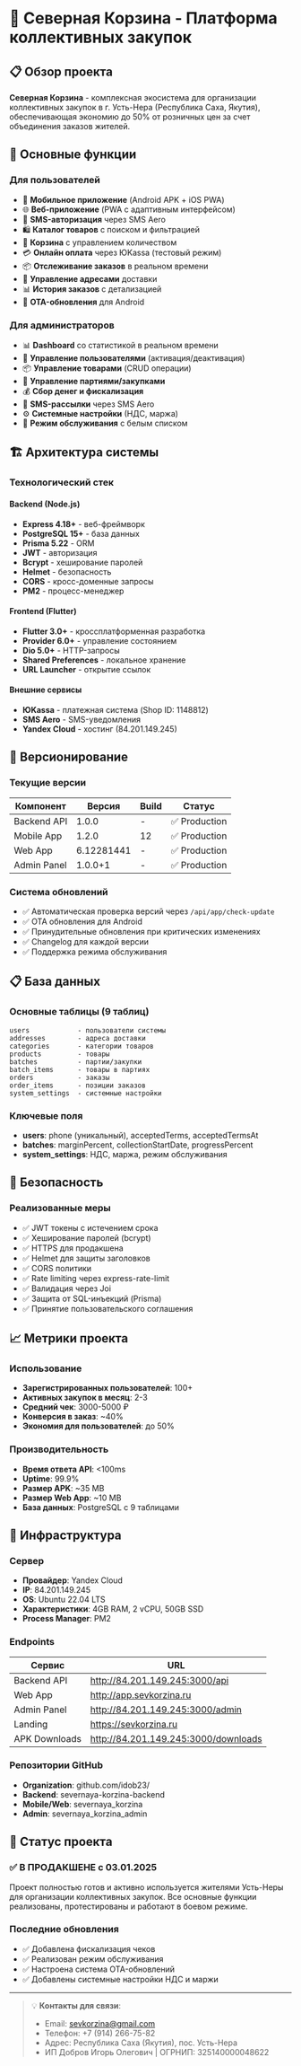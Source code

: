 # 🛒 Северная Корзина - Платформа коллективных закупок

## 📋 Обзор проекта

**Северная Корзина** - комплексная экосистема для организации коллективных закупок в г. Усть-Нера (Республика Саха, Якутия), обеспечивающая экономию до 50% от розничных цен за счет объединения заказов жителей.

## 🎯 Основные функции

### Для пользователей
- 📱 **Мобильное приложение** (Android APK + iOS PWA)
- 🌐 **Веб-приложение** (PWA с адаптивным интерфейсом)
- 🔐 **SMS-авторизация** через SMS Aero
- 🛍️ **Каталог товаров** с поиском и фильтрацией
- 🛒 **Корзина** с управлением количеством
- 💳 **Онлайн оплата** через ЮKassa (тестовый режим)
- 📦 **Отслеживание заказов** в реальном времени
- 📍 **Управление адресами** доставки
- 📊 **История заказов** с детализацией
- 🔄 **OTA-обновления** для Android

### Для администраторов
- 📊 **Dashboard** со статистикой в реальном времени
- 👥 **Управление пользователями** (активация/деактивация)
- 📦 **Управление товарами** (CRUD операции)
- 🚚 **Управление партиями/закупками**
- 💰 **Сбор денег и фискализация**
- 📱 **SMS-рассылки** через SMS Aero
- ⚙️ **Системные настройки** (НДС, маржа)
- 🔧 **Режим обслуживания** с белым списком

## 🏗️ Архитектура системы

### Технологический стек

#### Backend (Node.js)
- **Express 4.18+** - веб-фреймворк
- **PostgreSQL 15+** - база данных
- **Prisma 5.22** - ORM
- **JWT** - авторизация
- **Bcrypt** - хеширование паролей
- **Helmet** - безопасность
- **CORS** - кросс-доменные запросы
- **PM2** - процесс-менеджер

#### Frontend (Flutter)
- **Flutter 3.0+** - кроссплатформенная разработка
- **Provider 6.0+** - управление состоянием
- **Dio 5.0+** - HTTP-запросы
- **Shared Preferences** - локальное хранение
- **URL Launcher** - открытие ссылок

#### Внешние сервисы
- **ЮKassa** - платежная система (Shop ID: 1148812)
- **SMS Aero** - SMS-уведомления
- **Yandex Cloud** - хостинг (84.201.149.245)

## 📱 Версионирование

### Текущие версии
| Компонент | Версия | Build | Статус |
|-----------|---------|-------|---------|
| Backend API | 1.0.0 | - | ✅ Production |
| Mobile App | 1.2.0 | 12 | ✅ Production |
| Web App | 6.12281441 | - | ✅ Production |
| Admin Panel | 1.0.0+1 | - | ✅ Production |

### Система обновлений
- ✅ Автоматическая проверка версий через `/api/app/check-update`
- ✅ OTA обновления для Android
- ✅ Принудительные обновления при критических изменениях
- ✅ Changelog для каждой версии
- ✅ Поддержка режима обслуживания

## 📋 База данных

### Основные таблицы (9 таблиц)
```
users            - пользователи системы
addresses        - адреса доставки
categories       - категории товаров
products         - товары
batches          - партии/закупки
batch_items      - товары в партиях
orders           - заказы
order_items      - позиции заказов
system_settings  - системные настройки
```

### Ключевые поля
- **users**: phone (уникальный), acceptedTerms, acceptedTermsAt
- **batches**: marginPercent, collectionStartDate, progressPercent
- **system_settings**: НДС, маржа, режим обслуживания

## 🔐 Безопасность

### Реализованные меры
- ✅ JWT токены с истечением срока
- ✅ Хеширование паролей (bcrypt)
- ✅ HTTPS для продакшена
- ✅ Helmet для защиты заголовков
- ✅ CORS политики
- ✅ Rate limiting через express-rate-limit
- ✅ Валидация через Joi
- ✅ Защита от SQL-инъекций (Prisma)
- ✅ Принятие пользовательского соглашения

## 📈 Метрики проекта

### Использование
- **Зарегистрированных пользователей**: 100+
- **Активных закупок в месяц**: 2-3
- **Средний чек**: 3000-5000 ₽
- **Конверсия в заказ**: ~40%
- **Экономия для пользователей**: до 50%

### Производительность
- **Время ответа API**: <100ms
- **Uptime**: 99.9%
- **Размер APK**: ~35 MB
- **Размер Web App**: ~10 MB
- **База данных**: PostgreSQL с 9 таблицами

## 🚀 Инфраструктура

### Сервер
- **Провайдер**: Yandex Cloud
- **IP**: 84.201.149.245
- **OS**: Ubuntu 22.04 LTS
- **Характеристики**: 4GB RAM, 2 vCPU, 50GB SSD
- **Process Manager**: PM2

### Endpoints
| Сервис | URL |
|--------|-----|
| Backend API | http://84.201.149.245:3000/api |
| Web App | http://app.sevkorzina.ru |
| Admin Panel | http://84.201.149.245:3000/admin |
| Landing | https://sevkorzina.ru |
| APK Downloads | http://84.201.149.245:3000/downloads |

### Репозитории GitHub
- **Organization**: github.com/idob23/
- **Backend**: severnaya-korzina-backend
- **Mobile/Web**: severnaya_korzina
- **Admin**: severnaya_korzina_admin

## 🎉 Статус проекта

### ✅ **В ПРОДАКШЕНЕ с 03.01.2025**

Проект полностью готов и активно используется жителями Усть-Неры для организации коллективных закупок. Все основные функции реализованы, протестированы и работают в боевом режиме.

### Последние обновления
- ✅ Добавлена фискализация чеков
- ✅ Реализован режим обслуживания
- ✅ Настроена система OTA-обновлений
- ✅ Добавлены системные настройки НДС и маржи

---

> 💡 **Контакты для связи**:
> - Email: sevkorzina@gmail.com
> - Телефон: +7 (914) 266-75-82
> - Адрес: Республика Саха (Якутия), пос. Усть-Нера
> - ИП Добров Игорь Олегович | ОГРНИП: 325140000048622